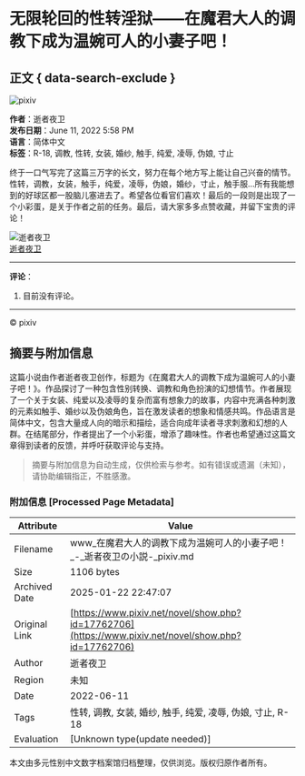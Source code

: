 # 无限轮回的性转淫狱——在魔君大人的调教下成为温婉可人的小妻子吧！

## 正文 { data-search-exclude }


![pixiv](https://source.pixiv.net/www/js/build/89b113d671067311.svg)

**作者**：逝者夜卫  
**发布日期**：June 11, 2022 5:58 PM  
**语言**：简体中文  
**标签**：R-18, 调教, 性转, 女装, 婚纱, 触手, 纯爱, 凌辱, 伪娘, 寸止  

终于一口气写完了这篇三万字的长文，努力在每个地方写上能让自己兴奋的情节。性转，调教，女装，触手，纯爱，凌辱，伪娘，婚纱，寸止，触手服...所有我能想到的好球区都一股脑儿塞进去了。希望各位看官们喜欢！最后的一段则是出现了一个小彩蛋，是关于作者之前的任务。最后，请大家多多点赞收藏，并留下宝贵的评论！

![逝者夜卫](https://i.pximg.net/user-profile/img/2025/01/01/03/45/16/26785086_a139466b1b2e3bc37f3af484f562d020_50.png)  
[逝者夜卫](https://en/users/26509543)

---

**评论**：

1. 目前没有评论。

---

© pixiv
<!-- tcd_original_link https://www.pixiv.net/novel/show.php?id=17762706 -->


## 摘要与附加信息

<!-- tcd_abstract -->
这篇小说由作者逝者夜卫创作，标题为《在魔君大人的调教下成为温婉可人的小妻子吧！》。作品探讨了一种包含性别转换、调教和角色扮演的幻想情节。作者展现了一个关于女装、纯爱以及凌辱的复杂而富有想象力的故事，内容中充满各种刺激的元素如触手、婚纱以及伪娘角色，旨在激发读者的想象和情感共鸣。作品语言是简体中文，包含大量成人向的暗示和描绘，适合向成年读者寻求刺激和幻想的人群。在结尾部分，作者提出了一个小彩蛋，增添了趣味性。作者也希望通过这篇文章得到读者的反馈，并呼吁获取评论与支持。
<!-- tcd_abstract_end -->

> 摘要与附加信息为自动生成，仅供检索与参考。如有错误或遗漏（未知），请协助编辑指正，不胜感激。

### 附加信息 [Processed Page Metadata]

| Attribute       | Value                                  |
|-----------------|----------------------------------------|
| Filename        | www_在魔君大人的调教下成为温婉可人的小妻子吧！_-_逝者夜卫の小説-_pixiv.md                             |
| Size            | 1106 bytes                           |
| Archived Date   | 2025-01-22 22:47:07                             |
| Original Link   | [https://www.pixiv.net/novel/show.php?id=17762706](https://www.pixiv.net/novel/show.php?id=17762706)                       |
| Author          | 逝者夜卫                               |
| Region          | 未知                               |
| Date            | 2022-06-11                                 |
| Tags            | 性转, 调教, 女装, 婚纱, 触手, 纯爱, 凌辱, 伪娘, 寸止, R-18                                 |
| Evaluation            | [Unknown type(update needed)]                                 |
<!-- tcd_table_end -->

本文由多元性别中文数字档案馆归档整理，仅供浏览。版权归原作者所有。
